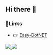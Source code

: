 ## Hi there 👋

### 📎Links

- 👉 [Easy-DotNET](https://easy-dotnet.com/)

<a href="https://github.com/dotnet-easy/easytool/graphs/contributors">
  <img src="https://contrib.rocks/image?repo=dotnet-easy/easytool" />
</a>

<a href="https://github.com/dotnet-easy/easy-dotnet/graphs/contributors">
  <img src="https://contrib.rocks/image?repo=dotnet-easy/easy-dotnet" />
</a>
